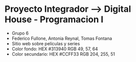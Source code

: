 # Proyecto Integrador --> Digital House - Programacion I
<ul>
  <li>Grupo 6 </li>
  <li>Federico Fullone, Antonia Reynal, Tomas Fontana </li>
  <li>Sitio web sobre películas y series </li>
  <li> Color fondo: HEX #313940 RGB 49, 57, 64 </li>
  <li> Color secundario: HEX #CCFF33 RGB 204, 255, 51 </li>
  
</ul>
  

